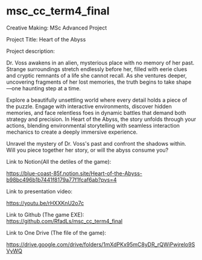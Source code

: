 # msc_cc_term4_final
 
Creative Making: MSc Advanced Project

Project Title: Heart of the Abyss

Project description:

Dr. Voss awakens in an alien, mysterious place with no memory of her past. Strange surroundings stretch endlessly before her, filled with eerie clues and cryptic remnants of a life she cannot recall. As she ventures deeper, uncovering fragments of her lost memories, the truth begins to take shape—one haunting step at a time.

Explore a beautifully unsettling world where every detail holds a piece of the puzzle. Engage with interactive environments, discover hidden memories, and face relentless foes in dynamic battles that demand both strategy and precision. In Heart of the Abyss, the story unfolds through your actions, blending environmental storytelling with seamless interaction mechanics to create a deeply immersive experience.

Unravel the mystery of Dr. Voss's past and confront the shadows within. Will you piece together her story, or will the abyss consume you?

Link to Notion(All the detiles of the game):

https://blue-coast-85f.notion.site/Heart-of-the-Abyss-b98bc496b1b7441f8179a77f1fcaf6ab?pvs=4

Link to presentation video:

https://youtu.be/rHXXKnU2o7c

Link to Github (The game EXE): https://github.com/RfadLs/msc_cc_term4_final

Link to One Drive (The file of the game):

https://drive.google.com/drive/folders/1mXdPKx95mC8yDR_rQWiPwjrelo9SVyWQ
